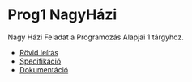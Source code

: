 # Prog1 NagyHázi
Nagy Házi Feladat a Programozás Alapjai 1 tárgyhoz.
- [Rövid leírás](Dokumentumok/Leiras)
- [Specifikáció](Dokumentumok/Specifikacio)
- [Dokumentáció](Dokumentumok/Dokumentacio)